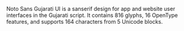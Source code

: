 Noto Sans Gujarati UI is a sanserif design for app and website user interfaces in the Gujarati script. It contains 816 glyphs, 16 OpenType features, and supports 164 characters from 5 Unicode blocks.